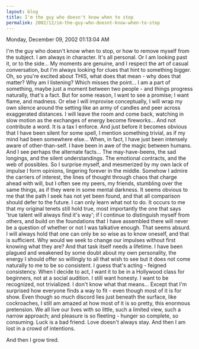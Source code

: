 ```yaml
---
layout: blog
title: I'm the guy who doesn't know when to stop
permalink: 2002/12/im-the-guy-who-doesnt-know-when-to-stop
---
```


Monday, December 09, 2002
01:13:04 AM

I'm the guy who doesn't know when to stop, or how to remove myself from the subject. I am always in character. It's all personal. Or I am looking past it, or to the side... My moments are genuine, and I respect the art of casual conversation, but I'm always looking for clues that hint to something bigger. Oh, so you're excited about THIS, what does that mean - why does that matter? Why am I listening? Which misses the point... I am a part of something, maybe just a moment between two people - and things progress naturally, that's a fact. But for some reason, I want to see a promise; I want flame, and madness. Or else I will improvise conceptually, I will wrap my own silence around the setting like an army of candles and peer across exaggerated distances. I will leave the room and come back, watching in slow motion as the exchanges of energy become fireworks... And not contribute a word. It is a tax I enforce. And just before it becomes obvious that I have been silent for some spell, I mention something trivial, as if my mind had been somewhere else... When, in fact, I have just been intensely aware of other-than-self. I have been in awe of the magic between humans.
And I see perhaps the alternate facts... The may-have-beens, the sad longings, and the silent understandings. The emotional contracts, and the web of possibles. So I surprise myself, and mesmerized by my own lack of impulse I form opinions, lingering forever in the middle. Somehow I admire the carriers of interest, the lines of thought through chaos that charge ahead with will, but I often see my peers, my friends, stumbling over the same things, as if they were in some mental darkness. It seems obvious to me that the path I seek has not yet been found, and that all comparison should defer to the future. I can only learn what not to do.
It occurs to me that my original tenets still hold true, most importantly the one that says 'true talent will always find it's way'; if I continue to distinguish myself from others, and build on the foundations that I have assembled there will never be a question of whether or not I was talkative enough. That seems absurd. I will always hold that one can only be so wise as to know oneself, and that is sufficient. Why would we seek to change our impulses without first knowing what they are? And that task itself needs a lifetime. I have been plagued and weakened by some doubt about my own personality, the energy I should offer so willingly to all that wish to see but it does not come naturally to me to be so consistent. I guess that's acting - feigned consistency. When I decide to act, I want it to be in a Hollywood class for beginners, not at a social audition. I still want honesty. I want to be recognized, not trivialized. I don't know what that means...
Except that I'm surprised how everyone finds a way to fit - even though most of it is for show. Even though so much discord lies just beneath the surface, like cockroaches, I still am amazed at how most of it is so pretty, this enormous pretension. We all live our lives with so little, such a limited view, such a narrow approach; and pleasure is so fleeting - hunger so complete, so consuming. Luck is a bad friend. Love doesn't always stay.
And then I am lost in a crowd of intentions.

And then I grow tired.
